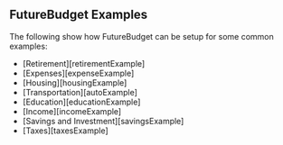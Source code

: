 ## FutureBudget Examples

The following show how FutureBudget can be setup for some common examples:

* [Retirement][retirementExample]
* [Expenses][expenseExample]
* [Housing][housingExample]
* [Transportation][autoExample]
* [Education][educationExample]
* [Income][incomeExample]
* [Savings and Investment][savingsExample]
* [Taxes][taxesExample]
